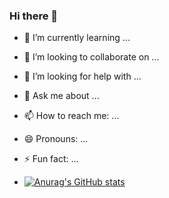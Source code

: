 ### Hi there 👋

- 🌱 I’m currently learning ...
- 👯 I’m looking to collaborate on ...
- 🤔 I’m looking for help with ...
- 💬 Ask me about ...
- 📫 How to reach me: ...
- 😄 Pronouns: ...
- ⚡ Fun fact: ...

- [![Anurag's GitHub stats](https://github-readme-stats.vercel.app/api?username=MuriloBDSR)](https://github.com/MuriloBDSR/github-readme-stats)
